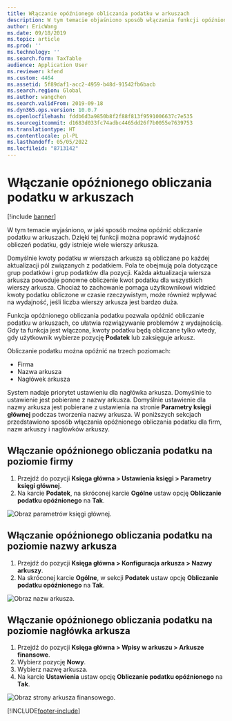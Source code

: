 ```yaml
---
title: Włączanie opóźnionego obliczania podatku w arkuszach
description: W tym temacie objaśniono sposób włączania funkcji opóźnionego obliczania podatku w celu zwiększenia wydajności obliczeń podatku, gdy liczba wierszy arkusza jest duża.
author: EricWang
ms.date: 09/18/2019
ms.topic: article
ms.prod: ''
ms.technology: ''
ms.search.form: TaxTable
audience: Application User
ms.reviewer: kfend
ms.custom: 4464
ms.assetid: 5f89daf1-acc2-4959-b48d-91542fb6bacb
ms.search.region: Global
ms.author: wangchen
ms.search.validFrom: 2019-09-18
ms.dyn365.ops.version: 10.0.7
ms.openlocfilehash: fddb6d3a9850b8f2f88f813f9591006637c7e535
ms.sourcegitcommit: d1683d033fc74adbc4465dd26f7b0055e7639753
ms.translationtype: HT
ms.contentlocale: pl-PL
ms.lasthandoff: 05/05/2022
ms.locfileid: "8713142"
---
```

# <a name="enable-delayed-tax-calculation-on-journals"></a>Włączanie opóźnionego obliczania podatku w arkuszach
[!include [banner](../includes/banner.md)]


W tym temacie wyjaśniono, w jaki sposób można opóźnić obliczanie podatku w arkuszach. Dzięki tej funkcji można poprawić wydajność obliczeń podatku, gdy istnieje wiele wierszy arkusza.

Domyślnie kwoty podatku w wierszach arkusza są obliczane po każdej aktualizacji pól związanych z podatkiem. Pola te obejmują pola dotyczące grup podatków i grup podatków dla pozycji. Każda aktualizacja wiersza arkusza powoduje ponowne obliczenie kwot podatku dla wszystkich wierszy arkusza. Chociaż to zachowanie pomaga użytkownikowi widzieć kwoty podatku obliczone w czasie rzeczywistym, może również wpływać na wydajność, jeśli liczba wierszy arkusza jest bardzo duża.

Funkcja opóźnionego obliczania podatku pozwala opóźnić obliczanie podatku w arkuszach, co ułatwia rozwiązywanie problemów z wydajnością. Gdy ta funkcja jest włączona, kwoty podatku będą obliczane tylko wtedy, gdy użytkownik wybierze pozycję **Podatek** lub zaksięguje arkusz.

Obliczanie podatku można opóźnić na trzech poziomach:

- Firma
- Nazwa arkusza
- Nagłówek arkusza

System nadaje priorytet ustawieniu dla nagłówka arkusza. Domyślnie to ustawienie jest pobierane z nazwy arkusza. Domyślnie ustawienie dla nazwy arkusza jest pobierane z ustawienia na stronie **Parametry księgi głównej** podczas tworzenia nazwy arkusza. W poniższych sekcjach przedstawiono sposób włączania opóźnionego obliczania podatku dla firm, nazw arkuszy i nagłówków arkuszy.

## <a name="turn-on-delayed-tax-calculation-at-the-legal-entity-level"></a>Włączanie opóźnionego obliczania podatku na poziomie firmy

1. Przejdź do pozycji **Księga główna \> Ustawienia księgi \> Parametry księgi głównej**.
2. Na karcie **Podatek**, na skróconej karcie **Ogólne** ustaw opcję **Obliczanie podatku opóźnionego** na **Tak**.

![Obraz parametrów księgi głównej.](media/delayed-tax-calculation-gl.png)

## <a name="turn-on-delayed-tax-calculation-at-the-journal-name-level"></a>Włączanie opóźnionego obliczania podatku na poziomie nazwy arkusza

1. Przejdź do pozycji **Księga główna \> Konfiguracja arkusza \> Nazwy arkuszy**.
2. Na skróconej karcie **Ogólne**, w sekcji **Podatek** ustaw opcję **Obliczanie podatku opóźnionego** na **Tak**.

![Obraz nazw arkusza.](media/delayed-tax-calculation-journal-name.png)

## <a name="turn-on-delayed-tax-calculation-at-the-journal-header-level"></a>Włączanie opóźnionego obliczania podatku na poziomie nagłówka arkusza

1. Przejdź do pozycji **Księga główna \> Wpisy w arkuszu \> Arkusze finansowe**.
2. Wybierz pozycję **Nowy**.
3. Wybierz nazwę arkusza.
4. Na karcie **Ustawienia** ustaw opcję **Obliczanie podatku opóźnionego** na **Tak**.

![Obraz strony arkusza finansowego.](media/delayed-tax-calculation-journal-header.png)


[!INCLUDE[footer-include](../../includes/footer-banner.md)]
